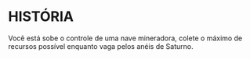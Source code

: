 # HISTÓRIA

Você está sobe o controle de uma nave mineradora, colete o máximo de recursos possível enquanto vaga pelos anéis de Saturno.
